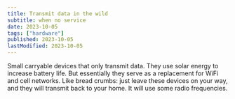 ```yaml
---
title: Transmit data in the wild
subtitle: when no service
date: 2023-10-05
tags: ["hardware"]
published: 2023-10-05
lastModified: 2023-10-05
---
```


Small carryable devices that only transmit data. They use solar energy to increase battery life. But essentially they serve as a replacement for WiFi and cell networks. Like bread crumbs: just leave these devices on your way, and they will transmit back to your home. It will use some radio frequencies.